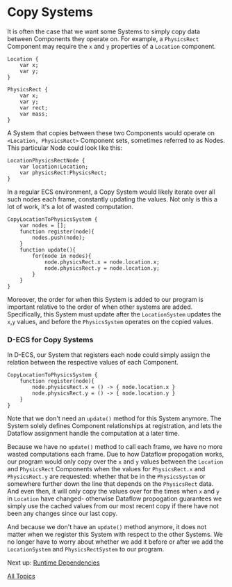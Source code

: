 Copy Systems
==

It is often the case that we want some Systems to simply copy data between Components they operate on. For example, a `PhysicsRect` Component may require the `x` and `y` properties of a `Location` component.

~~~
Location {
    var x;
    var y;
}

PhysicsRect {
    var x;
    var y;
    var rect;
    var mass;
}
~~~

A System that copies between these two Components would operate on `<Location, PhysicsRect>` Component sets, sometimes referred to as Nodes. This particular Node could look like this:

~~~
LocationPhysicsRectNode {
    var location:Location;
    var physicsRect:PhysicsRect;
}
~~~

In a regular ECS environment, a Copy System would likely iterate over all such nodes each frame, constantly updating the values. Not only is this a lot of work, it's a lot of wasted computation. 

~~~
CopyLocationToPhysicsSystem {
    var nodes = [];
    function register(node){
        nodes.push(node);
    }
    function update(){
        for(node in nodes){
            node.physicsRect.x = node.location.x;
            node.physicsRect.y = node.location.y;
        }
    }
}
~~~


Moreover, the order for when this System is added to our program is important relative to the order of when other systems are added. Specifically, this System must update after the `LocationSystem` updates the `x`,`y` values, and before the `PhysicsSystem` operates on the copied values.

### D-ECS for Copy Systems
In D-ECS, our System that registers each node could simply assign the relation between the respective values of each Component.

~~~
CopyLocationToPhysicsSystem {
    function register(node){
        node.physicsRect.x = () -> { node.location.x }
        node.physicsRect.y = () -> { node.location.y }
    }
}
~~~

Note that we don't need an `update()` method for this System anymore. The System solely defines Component relationships at registration, and lets the Dataflow assignment handle the computation at a later time.

Because we have no `update()` method to call each frame, we have no more wasted computations each frame. 
Due to how Dataflow propogation works, our program would only copy over the `x` and `y` values between the `Location` and `PhysicsRect` Components when the values for `PhysicsRect.x` and `PhysicsRect.y` are requested: whether that be in the `PhysicsSystem` or somewhere further down the line that depends on the `PhysicsRect` data. And even then, it will only copy the values over for the times when `x` and `y` in `Location` have changed- otherwise Dataflow propogation guarantees we simply use the cached values from our most recent copy if there have not been any changes since our last copy.

And because we don't have an `update()` method anymore, it does not matter when we register this System with respect to the other Systems. We no longer have to worry about whether we add it before or after we add the `LocationSystem` and `PhysicsRectSystem` to our program.

Next up: [Runtime Dependencies](https://github.com/dyarosla/dataflow/blob/master/decs/decs_runtimedeps.md)

[All Topics](https://github.com/dyarosla/D-ECS)
